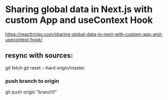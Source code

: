 # Sharing global data in Next.js with custom App and useContext Hook

https://reacttricks.com/sharing-global-data-in-next-with-custom-app-and-usecontext-hook/


## resync with sources:
git fetch
git reset --hard origin/master

### push branch to origin
git push origin "branch1"